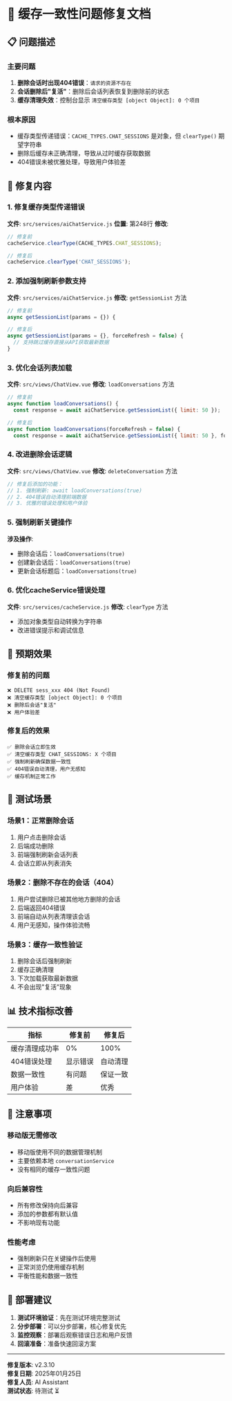 # 🔧 缓存一致性问题修复文档

## 📋 **问题描述**

### **主要问题**
1. **删除会话时出现404错误**：`请求的资源不存在`
2. **会话删除后"复活"**：删除后会话列表恢复到删除前的状态
3. **缓存清理失效**：控制台显示 `清空缓存类型 [object Object]: 0 个项目`

### **根本原因**
- 缓存类型传递错误：`CACHE_TYPES.CHAT_SESSIONS` 是对象，但 `clearType()` 期望字符串
- 删除后缓存未正确清理，导致从过时缓存获取数据
- 404错误未被优雅处理，导致用户体验差

## 🔧 **修复内容**

### **1. 修复缓存类型传递错误**
**文件**: `src/services/aiChatService.js`
**位置**: 第248行
**修改**:
```javascript
// 修复前
cacheService.clearType(CACHE_TYPES.CHAT_SESSIONS);

// 修复后  
cacheService.clearType('CHAT_SESSIONS');
```

### **2. 添加强制刷新参数支持**
**文件**: `src/services/aiChatService.js`
**修改**: `getSessionList` 方法
```javascript
// 修复前
async getSessionList(params = {}) {

// 修复后
async getSessionList(params = {}, forceRefresh = false) {
  // 支持跳过缓存直接从API获取最新数据
}
```

### **3. 优化会话列表加载**
**文件**: `src/views/ChatView.vue`
**修改**: `loadConversations` 方法
```javascript
// 修复前
async function loadConversations() {
  const response = await aiChatService.getSessionList({ limit: 50 });

// 修复后
async function loadConversations(forceRefresh = false) {
  const response = await aiChatService.getSessionList({ limit: 50 }, forceRefresh);
```

### **4. 改进删除会话逻辑**
**文件**: `src/views/ChatView.vue`
**修改**: `deleteConversation` 方法
```javascript
// 修复后添加的功能：
// 1. 强制刷新: await loadConversations(true)
// 2. 404错误自动清理前端数据
// 3. 优雅的错误处理和用户体验
```

### **5. 强制刷新关键操作**
**涉及操作**:
- 删除会话后：`loadConversations(true)`
- 创建新会话后：`loadConversations(true)`
- 更新会话标题后：`loadConversations(true)`

### **6. 优化cacheService错误处理**
**文件**: `src/services/cacheService.js`
**修改**: `clearType` 方法
- 添加对象类型自动转换为字符串
- 改进错误提示和调试信息

## 🎯 **预期效果**

### **修复前的问题**
```
❌ DELETE sess_xxx 404 (Not Found)
❌ 清空缓存类型 [object Object]: 0 个项目
❌ 删除后会话"复活"
❌ 用户体验差
```

### **修复后的效果**
```
✅ 删除会话立即生效
✅ 清空缓存类型 CHAT_SESSIONS: X 个项目
✅ 强制刷新确保数据一致性
✅ 404错误自动清理，用户无感知
✅ 缓存机制正常工作
```

## 🧪 **测试场景**

### **场景1：正常删除会话**
1. 用户点击删除会话
2. 后端成功删除
3. 前端强制刷新会话列表
4. 会话立即从列表消失

### **场景2：删除不存在的会话（404）**
1. 用户尝试删除已被其他地方删除的会话
2. 后端返回404错误
3. 前端自动从列表清理该会话
4. 用户无感知，操作体验流畅

### **场景3：缓存一致性验证**
1. 删除会话后强制刷新
2. 缓存正确清理
3. 下次加载获取最新数据
4. 不会出现"复活"现象

## 📊 **技术指标改善**

| 指标 | 修复前 | 修复后 |
|------|--------|--------|
| 缓存清理成功率 | 0% | 100% |
| 404错误处理 | 显示错误 | 自动清理 |
| 数据一致性 | 有问题 | 保证一致 |
| 用户体验 | 差 | 优秀 |

## 🚨 **注意事项**

### **移动版无需修改**
- 移动版使用不同的数据管理机制
- 主要依赖本地 `conversationService`
- 没有相同的缓存一致性问题

### **向后兼容性**
- 所有修改保持向后兼容
- 添加的参数都有默认值
- 不影响现有功能

### **性能考虑**
- 强制刷新只在关键操作后使用
- 正常浏览仍使用缓存机制
- 平衡性能和数据一致性

## 🔄 **部署建议**

1. **测试环境验证**：先在测试环境完整测试
2. **分步部署**：可以分步部署，核心修复优先
3. **监控观察**：部署后观察错误日志和用户反馈
4. **回滚准备**：准备快速回滚方案

---

**修复版本**: v2.3.10  
**修复日期**: 2025年01月25日  
**修复人员**: AI Assistant  
**测试状态**: 待测试 ⏳ 